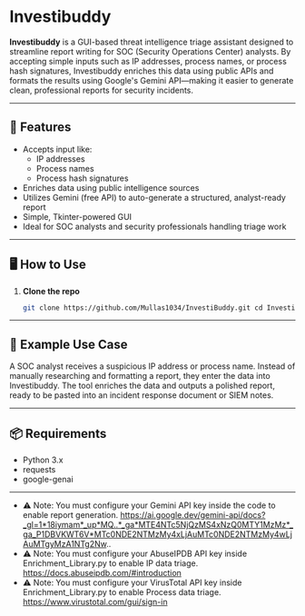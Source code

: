 # Investibuddy

**Investibuddy** is a GUI-based threat intelligence triage assistant designed to streamline report writing for SOC (Security Operations Center) analysts. By accepting simple inputs such as IP addresses, process names, or process hash signatures, Investibuddy enriches this data using public APIs and formats the results using Google's Gemini API—making it easier to generate clean, professional reports for security incidents.

---

## 🚀 Features

- Accepts input like:
  - IP addresses
  - Process names
  - Process hash signatures
- Enriches data using public intelligence sources
- Utilizes Gemini (free API) to auto-generate a structured, analyst-ready report
- Simple, Tkinter-powered GUI
- Ideal for SOC analysts and security professionals handling triage work

---

## 🖥️ How to Use

1. **Clone the repo**
   ```bash
   git clone https://github.com/Mullas1034/InvestiBuddy.git cd InvestiBuddy

---

## 💼 Example Use Case
A SOC analyst receives a suspicious IP address or process name. Instead of manually researching and formatting a report, they enter the data into Investibuddy. The tool enriches the data and outputs a polished report, ready to be pasted into an incident response document or SIEM notes.

---

## 📦 Requirements
- Python 3.x
- requests
- google-genai

---

- ⚠️ Note: You must configure your Gemini API key inside the code to enable report generation. https://ai.google.dev/gemini-api/docs?_gl=1*18iymam*_up*MQ..*_ga*MTE4NTc5NjQzMS4xNzQ0MTY1MzMz*_ga_P1DBVKWT6V*MTc0NDE2NTMzMy4xLjAuMTc0NDE2NTMzMy4wLjAuMTgyMzA1NTg2Nw..
- ⚠️ Note: You must configure your AbuseIPDB API key inside Enrichment_Library.py to enable IP data triage. https://docs.abuseipdb.com/#introduction
- ⚠️ Note: You must configure your VirusTotal API key inside Enrichment_Library.py to enable Process data triage. https://www.virustotal.com/gui/sign-in

